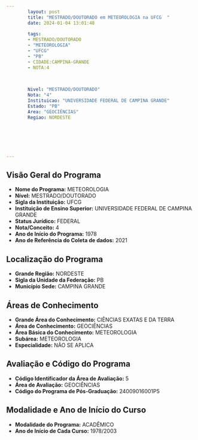 ```yaml
---
        layout: post
        title: "MESTRADO/DOUTORADO em METEOROLOGIA na UFCG  "
        date: 2024-01-04 13:01:48
     
        tags:
        - MESTRADO/DOUTORADO
        - "METEOROLOGIA"
        - "UFCG"
        - "PB"
        - CIDADE:CAMPINA-GRANDE
        - NOTA:4
        
       

        Nivel: "MESTRADO/DOUTORADO"
        Nota: "4"
        Instituicao: "UNIVERSIDADE FEDERAL DE CAMPINA GRANDE"
        Estado: "PB"
        Area: "GEOCIÊNCIAS"
        Regiao: NORDESTE
        
        
        
        
        
        
---
```

## Visão Geral do Programa
- **Nome do Programa:** METEOROLOGIA
- **Nível:** MESTRADO/DOUTORADO
- **Sigla da Instituição:** UFCG
- **Instituição de Ensino Superior:** UNIVERSIDADE FEDERAL DE CAMPINA GRANDE
- **Status Jurídico:** FEDERAL
- **Nota/Conceito:** 4
- **Ano de Início do Programa:** 1978
- **Ano de Referência do Coleta de dados:** 2021

## Localização do Programa
- **Grande Região:** NORDESTE
- **Sigla da Unidade da Federação:** PB
- **Município Sede:** CAMPINA GRANDE

## Áreas de Conhecimento
- **Grande Área do Conhecimento:** CIÊNCIAS EXATAS E DA TERRA
- **Área de Conhecimento:** GEOCIÊNCIAS
- **Área Básica do Conhecimento:** METEOROLOGIA
- **Subárea:** METEOROLOGIA
- **Especialidade:** NÃO SE APLICA

## Avaliação e Código do Programa
- **Código Identificador da Área de Avaliação:** 5
- **Área de Avaliação:** GEOCIÊNCIAS
- **Código do Programa de Pós-Graduação:** 24009016001P5


## Modalidade e Ano de Início do Curso
- **Modalidade do Programa:** ACADÊMICO
- **Ano de Início de Cada Curso:** 1978/2003
